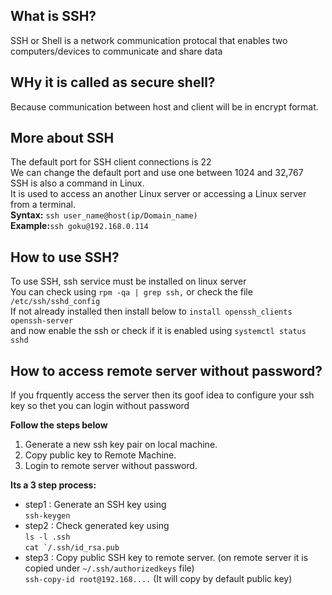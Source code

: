 ## What is SSH?
SSH or Shell is a network communication protocal that enables two computers/devices to communicate and share data


## WHy it is called as secure shell?
Because communication between host and client will be in encrypt format.

## More about SSH
The default port for SSH client connections is 22  
We can change the default port and use one between 1024 and 32,767  
SSH is also a command in Linux.  
It is used to access an another Linux server or accessing a Linux server from a terminal.  
__Syntax:__ ```ssh user_name@host(ip/Domain_name)```  
__Example:__```ssh goku@192.168.0.114```  

## How to use SSH?
To use SSH, ssh service must be installed on linux server  
You can check using ```rpm -qa | grep ssh,``` or check the file ```/etc/ssh/sshd_config```  
If not already installed then install below to ```install openssh_clients openssh-server```  
and now enable the ssh or check if it is enabled using ```systemctl status sshd```  

## How to access remote server without password?
If you frquently access the server then its goof idea to configure your ssh key so thet you can login without password  

__Follow the steps below__
1. Generate a new ssh key pair on local machine.
2. Copy public key to Remote Machine.
3. Login to remote server without password.

__Its a 3 step process:__

- step1 : Generate an SSH key using  
```ssh-keygen```  
- step2 : Check generated key using  
```ls -l .ssh```  
```cat `/.ssh/id_rsa.pub```  
- step3 : Copy public SSH key to remote server. (on remote server it is copied under ```~/.ssh/authorizedkeys``` file)  
```ssh-copy-id root@192.168....``` (It will copy by default public key)







